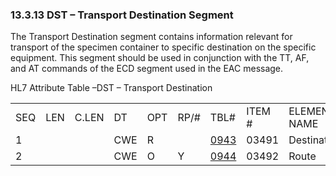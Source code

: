 ### 13.3.13 DST – Transport Destination Segment

The Transport Destination segment contains information relevant for transport of the specimen container to specific destination on the specific equipment. This segment should be used in conjunction with the TT, AF, and AT commands of the ECD segment used in the EAC message.

HL7 Attribute Table –DST – Transport Destination

|     |     |     |     |     |     |     |     |     |
| --- | --- | --- | --- | --- | --- | --- | --- | --- |
| SEQ | LEN | C.LEN | DT | OPT | RP/# | TBL# | ITEM # | ELEMENT NAME |
| 1 |  |  | CWE | R |  | [0943](#HL70368) | 03491 | Destination |
| 2 |  |  | CWE | O | Y | [0944](#HL70368) | 03492 | Route |
